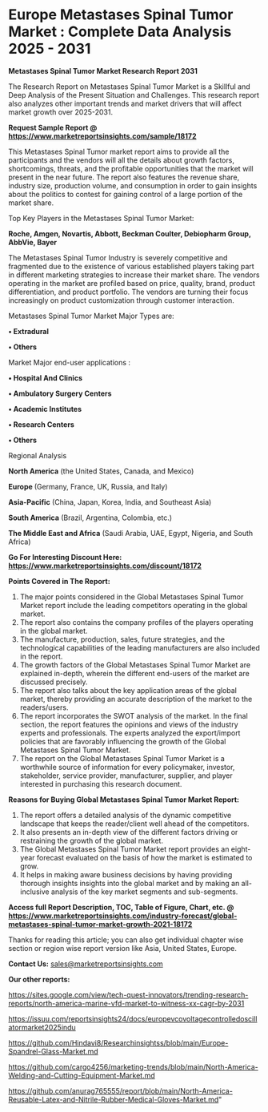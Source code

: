 # Europe Metastases Spinal Tumor Market : Complete Data Analysis 2025 - 2031

<strong>Metastases Spinal Tumor Market Research Report 2031</strong>

The Research Report on Metastases Spinal Tumor Market is a Skillful and Deep Analysis of the Present Situation and Challenges. This research report also analyzes other important trends and market drivers that will affect market growth over 2025-2031.

<strong>Request Sample Report @ <a href=https://www.marketreportsinsights.com/sample/18172>https://www.marketreportsinsights.com/sample/18172</a></strong>

This Metastases Spinal Tumor market report aims to provide all the participants and the vendors will all the details about growth factors, shortcomings, threats, and the profitable opportunities that the market will present in the near future. The report also features the revenue share, industry size, production volume, and consumption in order to gain insights about the politics to contest for gaining control of a large portion of the market share.

Top Key Players in the Metastases Spinal Tumor Market:

<strong>Roche, Amgen, Novartis, Abbott, Beckman Coulter, Debiopharm Group, AbbVie, Bayer</strong>

The Metastases Spinal Tumor Industry is severely competitive and fragmented due to the existence of various established players taking part in different marketing strategies to increase their market share. The vendors operating in the market are profiled based on price, quality, brand, product differentiation, and product portfolio. The vendors are turning their focus increasingly on product customization through customer interaction.

Metastases Spinal Tumor Market Major Types are:

<strong>• Extradural

• Others</strong>

Market Major end-user applications :

<strong>• Hospital And Clinics

• Ambulatory Surgery Centers

• Academic Institutes

• Research Centers

• Others</strong>

Regional Analysis

</u><strong><b>North America</b></strong> (the United States, Canada, and Mexico)

<strong><b>Europe </b></strong>(Germany, France, UK, Russia, and Italy)

<strong><b>Asia-Pacific</b></strong> (China, Japan, Korea, India, and Southeast Asia)

<strong><b>South America</b></strong> (Brazil, Argentina, Colombia, etc.)

<strong><b>The Middle East and Africa</b></strong> (Saudi Arabia, UAE, Egypt, Nigeria, and South Africa)

<strong>Go For Interesting Discount Here: <a href=https://www.marketreportsinsights.com/discount/18172>https://www.marketreportsinsights.com/discount/18172</a></strong>

<strong>Points Covered in The Report:</strong>
<ol>
  <li>The major points considered in the Global Metastases Spinal Tumor Market report include the leading competitors operating in the global market.</li>
  <li>The report also contains the company profiles of the players operating in the global market.</li>
  <li>The manufacture, production, sales, future strategies, and the technological capabilities of the leading manufacturers are also included in the report.</li>
  <li>The growth factors of the Global Metastases Spinal Tumor Market are explained in-depth, wherein the different end-users of the market are discussed precisely.</li>
  <li>The report also talks about the key application areas of the global market, thereby providing an accurate description of the market to the readers/users.</li>
  <li>The report incorporates the SWOT analysis of the market. In the final section, the report features the opinions and views of the industry experts and professionals. The experts analyzed the export/import policies that are favorably influencing the growth of the Global Metastases Spinal Tumor Market.</li>
  <li>The report on the Global Metastases Spinal Tumor Market is a worthwhile source of information for every policymaker, investor, stakeholder, service provider, manufacturer, supplier, and player interested in purchasing this research document.</li>
</ol>
<strong>Reasons for Buying Global Metastases Spinal Tumor Market Report:</strong>

<ol>
  <li>The report offers a detailed analysis of the dynamic competitive landscape that keeps the reader/client well ahead of the competitors.</li>
  <li>It also presents an in-depth view of the different factors driving or restraining the growth of the global market.</li>
  <li>The Global Metastases Spinal Tumor Market report provides an eight-year forecast evaluated on the basis of how the market is estimated to grow.</li>
  <li>It helps in making aware business decisions by having providing thorough insights insights into the global market and by making an all-inclusive analysis of the key market segments and sub-segments.</li>
</ol>
<strong>Access full Report Description, TOC, Table of Figure, Chart, etc. @ <a href=https://www.marketreportsinsights.com/industry-forecast/global-metastases-spinal-tumor-market-growth-2021-18172>https://www.marketreportsinsights.com/industry-forecast/global-metastases-spinal-tumor-market-growth-2021-18172</a></strong>


Thanks for reading this article; you can also get individual chapter wise section or region wise report version like Asia, United States, Europe.

<strong>Contact Us:</strong>
sales@marketreportsinsights.com

<strong>Our other reports:</strong>

<a href=https://sites.google.com/view/tech-quest-innovators/trending-research-reports/north-america-marine-vfd-market-to-witness-xx-cagr-by-2031>https://sites.google.com/view/tech-quest-innovators/trending-research-reports/north-america-marine-vfd-market-to-witness-xx-cagr-by-2031</a>

<a href=https://issuu.com/reportsinsights24/docs/europevcovoltagecontrolledoscillatormarket2025indu>https://issuu.com/reportsinsights24/docs/europevcovoltagecontrolledoscillatormarket2025indu</a>

<a href=https://github.com/Hindavi8/Researchinsightss/blob/main/Europe-Spandrel-Glass-Market.md>https://github.com/Hindavi8/Researchinsightss/blob/main/Europe-Spandrel-Glass-Market.md</a>

<a href=https://github.com/cargo4256/marketing-trends/blob/main/North-America-Welding-and-Cutting-Equipment-Market.md>https://github.com/cargo4256/marketing-trends/blob/main/North-America-Welding-and-Cutting-Equipment-Market.md</a>

<a href=https://github.com/anurag765555/report/blob/main/North-America-Reusable-Latex-and-Nitrile-Rubber-Medical-Gloves-Market.md>https://github.com/anurag765555/report/blob/main/North-America-Reusable-Latex-and-Nitrile-Rubber-Medical-Gloves-Market.md</a>"
